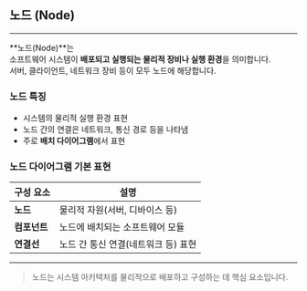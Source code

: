 ## 노드 (Node)

---

**노드(Node)**는  
소프트웨어 시스템이 **배포되고 실행되는 물리적 장비나 실행 환경**을 의미합니다.  
서버, 클라이언트, 네트워크 장비 등이 모두 노드에 해당합니다.


### 노드 특징

- 시스템의 물리적 실행 환경 표현
- 노드 간의 연결은 네트워크, 통신 경로 등을 나타냄
- 주로 **배치 다이어그램**에서 표현


### 노드 다이어그램 기본 표현

| 구성 요소 | 설명 |
|-----------|------|
| **노드** | 물리적 자원(서버, 디바이스 등) |
| **컴포넌트** | 노드에 배치되는 소프트웨어 모듈 |
| **연결선** | 노드 간 통신 연결(네트워크 등) 표현 |

---

> 노드는 시스템 아키텍처를 물리적으로 배포하고 구성하는 데 핵심 요소입니다.
